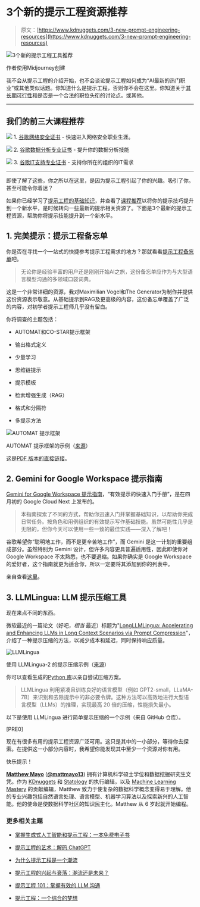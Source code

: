 # 3个新的提示工程资源推荐

> 原文：[https://www.kdnuggets.com/3-new-prompt-engineering-resources](https://www.kdnuggets.com/3-new-prompt-engineering-resources)

![3个新的提示工程工具推荐](../Images/add5f981bded3eda0e817e5882b5722e.png)

作者使用Midjourney创建

我不会从提示工程的介绍开始，也不会谈论提示工程如何成为“AI最新的热门职业”或其他类似话题。你知道什么是提示工程，否则你不会在这里。你知道关于[其长期可行性](https://www.kdnuggets.com/prompt-engineering-an-integrated-dream)和是否是一个合法的职位头衔的讨论点。或其他。

* * *

## 我们的前三大课程推荐

![](../Images/0244c01ba9267c002ef39d4907e0b8fb.png) 1\. [谷歌网络安全证书](https://www.kdnuggets.com/google-cybersecurity) - 快速进入网络安全职业生涯。

![](../Images/e225c49c3c91745821c8c0368bf04711.png) 2\. [谷歌数据分析专业证书](https://www.kdnuggets.com/google-data-analytics) - 提升你的数据分析技能

![](../Images/0244c01ba9267c002ef39d4907e0b8fb.png) 3\. [谷歌IT支持专业证书](https://www.kdnuggets.com/google-itsupport) - 支持你所在的组织的IT需求

* * *

即使了解了这些，你之所以在这里，是因为提示工程引起了你的兴趣。吸引了你。甚至可能令你着迷？

如果你已经学习了[提示工程的基础知识](https://www.kdnuggets.com/prompt-engineering-101-mastering-effective-llm-communication)，并查看了[课程推荐](https://www.kdnuggets.com/the-art-of-effective-prompt-engineering-with-free-courses-and-certifications)以将你的提示技巧提升到一个新水平，是时候转向一些最新的提示相关资源了。下面是3个最新的提示工程资源，帮助你将提示技能提升到一个新水平。

## 1\. 完美提示：提示工程备忘单

你是否在寻找一个一站式的快捷参考提示工程需求的地方？那就看看[提示工程备忘单](https://medium.com/the-generator/the-perfect-prompt-prompt-engineering-cheat-sheet-d0b9c62a2bba)吧。

> 无论你是经验丰富的用户还是刚刚开始AI之旅，这份备忘单应作为与大型语言模型沟通的多领域口袋词典。

这是一个非常详细的资源，我对Maximilian Vogel和The Generator为制作并提供这份资源表示敬意。从基础提示到RAG及更高级的内容，这份备忘单覆盖了广泛的内容，对初学者提示工程师几乎没有留白。

你将调查的主题包括：

+   AUTOMAT和CO-STAR提示框架

+   输出格式定义

+   少量学习

+   思维链提示

+   提示模板

+   检索增强生成（RAG）

+   格式和分隔符

+   多提示方法

![AUTOMAT 提示框架](../Images/de2bd194fd04dccdd26d31026ac80863.png)

AUTOMAT 提示框架的示例（[来源](https://medium.com/the-generator/the-perfect-prompt-prompt-engineering-cheat-sheet-d0b9c62a2bba)）

这是[PDF 版本的直接链接](https://big-picture.com/media/the_prompt_engineering_cheat_sheet.pdf)。

## 2\. Gemini for Google Workspace 提示指南

[Gemini for Google Workspace 提示指南](https://inthecloud.withgoogle.com/gemini-for-google-workspace-prompt-guide/dl-cd.html)，“有效提示的快速入门手册”，是在四月初的 Google Cloud Next 上发布的。

> 本指南探索了不同的方式，帮助你迅速入门并掌握基础知识，以帮助你完成日常任务。按角色和用例组织的有效提示写作基础技能。虽然可能性几乎是无限的，但你今天可以使用一些一致的最佳实践——深入了解吧！

谷歌希望你“聪明地工作，而不是更辛苦地工作”，而 Gemini 是这一计划的重要组成部分。虽然特别为 Gemini 设计，但许多内容更具普遍适用性，因此即使你对 Google Workspace 不太熟悉，也不要退缩。如果你确实是 Google Workspace 的爱好者，这个指南就更为适合你，所以一定要将其添加到你的列表中。

亲自查看[这里](https://inthecloud.withgoogle.com/gemini-for-google-workspace-prompt-guide/dl-cd.html)。

## 3\. LLMLingua: LLM 提示压缩工具

现在来点不同的东西。

微软最近的一篇论文（好吧，*相当* 最近）标题为"[LongLLMLingua: Accelerating and Enhancing LLMs in Long Context Scenarios via Prompt Compression](https://arxiv.org/abs/2310.06839)"，介绍了一种提示压缩的方法，以减少成本和延迟，同时保持响应质量。

![LLMLingua](../Images/259c6ad6948a12b0fed9c3d28d16afec.png)

使用 LLMLingua-2 的提示压缩示例（[来源](https://llmlingua.com/)）

你可以查看生成的[Python 库](https://github.com/microsoft/LLMLingua)以亲自尝试压缩方案。

> LLMLingua 利用紧凑且训练良好的语言模型（例如 GPT2-small，LLaMA-7B）来识别和去除提示中的非必要令牌。这种方法可以高效地进行大型语言模型（LLMs）的推理，实现最高 20 倍的压缩，性能损失最小。

以下是使用 LLMLingua 进行简单提示压缩的一个示例（来自 GitHub 仓库）。

[PRE0]

现在有很多有用的提示工程资源广泛可用。这只是其中的一小部分，等待你去探索。在提供这一小部分内容时，我希望你能发现其中至少一个资源对你有用。

快乐提示！

[**Matthew Mayo**](https://www.kdnuggets.com/wp-content/uploads/./profile-pic.jpg) ([**@mattmayo13**](https://twitter.com/mattmayo13)) 拥有计算机科学硕士学位和数据挖掘研究生文凭。作为 [KDnuggets](https://www.kdnuggets.com/) 和 [Statology](https://www.statology.org/) 的执行编辑，以及 [Machine Learning Mastery](https://machinelearningmastery.com/) 的贡献编辑，Matthew 致力于使复杂的数据科学概念变得易于理解。他的专业兴趣包括自然语言处理、语言模型、机器学习算法以及探索新兴的人工智能。他的使命是使数据科学社区的知识民主化。Matthew 从 6 岁起就开始编程。

### 更多相关主题

+   [掌握生成式人工智能和提示工程：一本免费电子书](https://www.kdnuggets.com/2023/04/free-ebook-mastering-generative-ai-prompt-engineering.html)

+   [提示工程的艺术：解码 ChatGPT](https://www.kdnuggets.com/2023/06/art-prompt-engineering-decoding-chatgpt.html)

+   [为什么提示工程是一个潮流](https://www.kdnuggets.com/why-prompt-engineering-is-a-fad)

+   [提示工程的兴起与衰落：潮流还是未来？](https://www.kdnuggets.com/the-rise-and-fall-of-prompt-engineering-fad-or-future)

+   [提示工程 101：掌握有效的 LLM 沟通](https://www.kdnuggets.com/prompt-engineering-101-mastering-effective-llm-communication)

+   [提示工程：一个综合的梦想](https://www.kdnuggets.com/prompt-engineering-an-integrated-dream)
